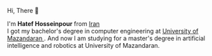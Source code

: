 <p> Hi, There 👋</p>
    <p> I'm <b>Hatef Hosseinpour</b> from <a href="https://en.wikipedia.org/wiki/Iran">Iran </a>
    </br> I got my bachelor's degree in computer engineering at <a href="https://www.google.com/search?q=university%20of%20mazandaran&rlz=1C1GCEA_enIR1017IR1017&oq=university%20of%20mazandaran&aqs=chrome.0.35i39i355j46i39j46i512j46i20i263i512j46i131i199i433i465i512j46i512j69i60l2.1369j0j9&sourceid=chrome&ie=UTF-8https://en.wikipedia.org/wiki/Iran"> University of Mazandaran </a>. And now I am studying for a master's degree in artificial intelligence and robotics at University of Mazandaran.</p>
